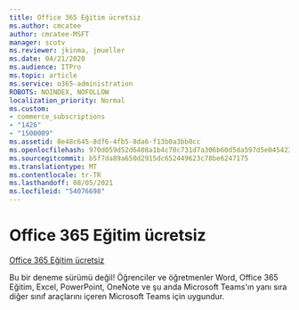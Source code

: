 ```yaml
---
title: Office 365 Eğitim ücretsiz
ms.author: cmcatee
author: cmcatee-MSFT
manager: scotv
ms.reviewer: jkinma, jmueller
ms.date: 04/21/2020
ms.audience: ITPro
ms.topic: article
ms.service: o365-administration
ROBOTS: NOINDEX, NOFOLLOW
localization_priority: Normal
ms.custom:
- commerce_subscriptions
- "1426"
- "1500009"
ms.assetid: 8e48c645-8df6-4fb5-8da6-f13b0a3bb0cc
ms.openlocfilehash: 970d059d52d6408a1b4c70c731d7a306b60d5da597d5e045423751c3960fe582
ms.sourcegitcommit: b5f7da89a650d2915dc652449623c78be6247175
ms.translationtype: MT
ms.contentlocale: tr-TR
ms.lasthandoff: 08/05/2021
ms.locfileid: "54076698"
---
```

# <a name="office-365-education-for-free"></a>Office 365 Eğitim ücretsiz

[Office 365 Eğitim ücretsiz](https://products.office.com/student/office-in-education?ms.officeurl=students)
  
Bu bir deneme sürümü değil! Öğrenciler ve öğretmenler Word, Office 365 Eğitim, Excel, PowerPoint, OneNote ve şu anda Microsoft Teams'ın yanı sıra diğer sınıf araçlarını içeren Microsoft Teams için uygundur.